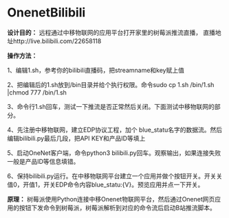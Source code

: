 # OnenetBilibili
  
**设计目的：**
远程通过中移物联网的应用平台打开家里的树莓派推流直播，
直播地址http://live.bilibili.com/22658118



**操作方法：**

1、编辑1.sh，参考你的bilibili直播码，把streamname和key赋上值

2、把编辑后的1.sh放到/bin目录并给个执行权限。命令sudo cp 1.sh  /bin/1.sh |chmod 777 /bin/1.sh

3、命令行1.sh回车，测试一下推流是否正常然后关闭。下面测试中移物联网的部分。

4、先注册中移物联网，建立EDP协议工程，加个 blue_statu名字的数据流。然后编辑bilibili.py最后几段，把API KEY和产品ID等填上

5、启动OneNet客户端，命令python3 bilibili.py回车。观察输出，如果连接失败一般是产品ID等信息填错。

6、保持bilibili.py运行。在中移物联网平台建立一个应用并做个按钮开关。开关关值0，开值1，开关EDP命令内容blue_statu:{V}。预览应用并点一下开关。



**原理：**
树莓派使用Python连接中移Onenet物联网平台，然后通过Onenet网页应用的按钮下发命令到树莓派，树莓派解析到对应的命令流后启动B站推流脚本。


